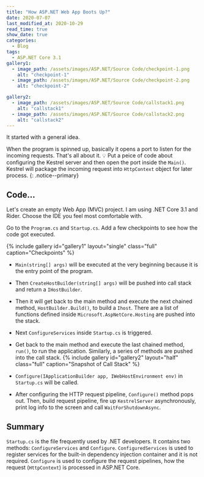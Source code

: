 ```yaml
---
title: "How ASP.NET Web App Boots Up?"
date: 2020-07-07
last_modified_at: 2020-10-29
read_time: true
show_date: true
categories:
  - Blog
tags:
  - ASP.NET Core 3.1
gallery1:
  - image_path: /assets/images/ASP.NET/Source Code/checkpoint-1.png
    alt: "checkpoint-1"
  - image_path: /assets/images/ASP.NET/Source Code/checkpoint-2.png
    alt: "checkpoint-2"

gallery2:
  - image_path: /assets/images/ASP.NET/Source Code/callstack1.png
    alt: "callstack1"
  - image_path: /assets/images/ASP.NET/Source Code/callstack2.png
    alt: "callstack2"
---
```


It started with a general idea.

When the program is spinned up, basically it opens a port to listen for the incoming requests. That's all about it. 💡 Put a peice of code about configuring the Kestrel server and then open the port inside the `Main()`. Kestrel will package the incoming request into `HttpContext` object for later process.
{: .notice--primary}

## Code...

Let's create an empty Web App (MVC) project. I am using .NET Core 3.1 and Rider. Choose the IDE you feel most comfortable with.

Go to the `Program.cs` and `Startup.cs`. Add a few checkpoints to see how the code got executed.

{% include gallery id="gallery1" layout="single" class="full" caption="Checkpoints" %}

- `Main(string[] args)` will be executed at the very beginning because it is the entry point of the program.

- Then `CreateHostBuilder(string[] args)` will be pushed into call stack and return a `IHostBuilder`.

- Then it will get back to the main method and execute the next chained method, `HostBuilder.Build()`, to build a `Ihost`. There are a list of functions defined inside `Microsoft.AspNetCore.Hosting` are pushed into the stack.

- Next `ConfigureServices` inside `Startup.cs` is triggered.

- Get back to the main method and execute the last chained method, `run()`, to run the application. Similarly, a series of methods are pushed into the call stack.
  {% include gallery id="gallery2" layout="half" class="full" caption="Snapshot of Call Stack" %}

- `Configure(IApplicationBuilder app, IWebHostEnvironment env)` in `Startup.cs` will be called.

- After configuring the HTTP request pipeline, `Configure()` method pops out. Then, build request pipeline, fire up `KestrelServer` asynchronously, print log info to the screen and call `WaitForShutdownAsync`.
  <img src="{{ site.url }}{{ site.baseurl }}/assets/images/ASP.NET/Source Code/console1.png" alt="" class="full">

## Summary

`Startup.cs` is the file frequently used by .NET developers. It contains two methods: `ConfigureServices` and `Configure`. `ConfiguredServices` is used to register services for the built-in dependency injection container and it is not required. `Configure` is used to configure the request pipelines, how the request (`HttpContext`) is processed in ASP.NET Core.
